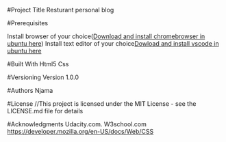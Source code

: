 #Project Title
Resturant personal blog

#Prerequisites

Install browser of your choice(<a href="https://itsfoss.com/install-chrome-ubuntu/">Download and install chromebrowser in ubuntu here</a>)
Install text editor of your choice<a href="https://code.visualstudio.com/download">Dowload and install vscode in ubuntu here</a>


#Built With
Html5 
Css


#Versioning
Version 1.0.0

#Authors
Njama

#License
//This project is licensed under the MIT License - see the LICENSE.md file for details

#Acknowledgments
Udacity.com.
W3school.com
https://developer.mozilla.org/en-US/docs/Web/CSS
